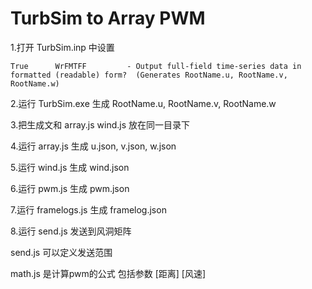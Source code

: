# TurbSim to Array PWM

1.打开 TurbSim.inp 中设置

```shell
True      WrFMTFF         - Output full-field time-series data in formatted (readable) form?  (Generates RootName.u, RootName.v, RootName.w)
```

2.运行 TurbSim.exe 生成 RootName.u, RootName.v, RootName.w

3.把生成文和 array.js wind.js 放在同一目录下

4.运行 array.js 生成 u.json, v.json, w.json

5.运行 wind.js 生成 wind.json

6.运行 pwm.js 生成 pwm.json

7.运行 framelogs.js 生成 framelog.json

8.运行 send.js 发送到风洞矩阵

send.js 可以定义发送范围

math.js 是计算pwm的公式 包括参数 [距离] [风速]
